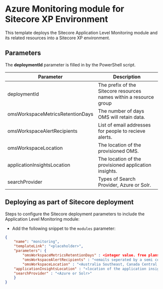 # Azure Monitoring module for Sitecore XP Environment

This template deploys the Sitecore Application Level Monitoring module and its related resources into a Sitecore XP environment.

## Parameters

The **deploymentId** parameter is filled in by the PowerShell script.

| Parameter                                 | Description
--------------------------------------------|------------------------------------------------
| deploymentId                              | The prefix of the Sitecore resources names within a resource group
| omsWorkspaceMetricsRetentionDays          | The number of days OMS will retain data.
| omsWorkspaceAlertRecipients               | List of email addresses for people to recieve alerts. 
| omsWorkspaceLocation                      | The location of the provisioned OMS.
| applicationInsightsLocation               | The location of the provisioned application insights.
| searchProvider                            | Types of Search Provider, Azure or Solr.

## Deploying as part of Sitecore deployment

Steps to configure the Sitecore deployment parameters to include the Application Level Monitoring module:

  * Add the following snippet to the `modules` parameter:

```JSON
{
    "name": "monitoring",
    "templateLink": "<placeholder>",
    "parameters": {
        "omsWorkspaceMetricsRetentionDays" : <integer value. free plans are always 7, other plans comes with 31 by default>,
		"omsWorkspaceAlertRecipients" : "<emails seperated by a semi colon>",
		"omsWorkspaceLocation" : "<Australia Southeast, Canada Central, Central India, East US, Japan East, Southeast Asia, UK South or West Europe>",
    "applicationInsightsLocation" : "<location of the application insight associated with Sitecore>",
    "searchProvider" : "<Azure or Solr>"
    }
}
```